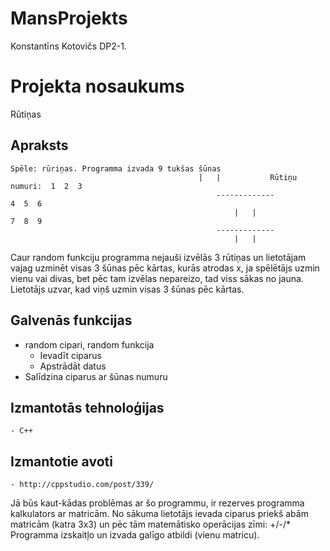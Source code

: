 # MansProjekts
Konstantīns Kotovičs DP2-1.

# Projekta nosaukums
Rūtiņas
## Apraksts
	Spēle: rūriņas. Programma izvada 9 tukšas šūnas  
	    			    	                  |   |           Rūtiņu numuri:  1  2  3
                                                  -------------                       4  5  6
                                                      |   |                           7  8  9
                                                  -------------
                                                      |   |
                                                      
 Caur random funkciju programma nejauši izvēlās 3 rūtiņas un lietotājam vajag uzminēt visas 3 šūnas pēc kārtas, kurās atrodas x, ja spēlētājs uzmin vienu vai divas, bet pēc tam izvēlas nepareizo, tad viss sākas no jauna. Lietotājs uzvar, kad viņš uzmin visas 3 šūnas pēc kārtas.
## Galvenās funkcijas
  - random cipari, random funkcija
	- Ievadīt ciparus
	- Apstrādāt datus
  - Salīdzina ciparus ar šūnas numuru
## Izmantotās tehnoloģijas
	- C++
## Izmantotie avoti
	- http://cppstudio.com/post/339/

Jā būs kaut-kādas problēmas ar šo programmu, ir rezerves programma kalkulators ar matricām. 
No sākuma lietotājs ievada ciparus priekš abām matricām (katra 3x3) un pēc tām matemātisko operācijas zīmi: +/-/*
Programma izskaitļo un izvada galīgo atbildi (vienu matricu).
